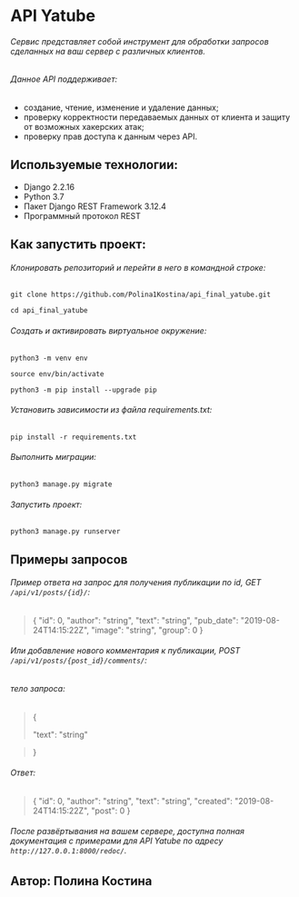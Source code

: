 # API Yatube
###### Сервис представляет собой инструмент для обработки запросов сделанных на ваш сервер с различных клиентов. 
###### Данное API поддерживает:
- создание, чтение, изменение и удаление данных;
- проверку корректности передаваемых данных от клиента и защиту от возможных хакерских атак;
- проверку прав доступа к данным через API.

## Используемые технологии:
- Django 2.2.16
- Python 3.7
- Пакет Django REST Framework 3.12.4
- Программный протокол REST

## Как запустить проект:
###### Клонировать репозиторий и перейти в него в командной строке:

```git clone https://github.com/Polina1Kostina/api_final_yatube.git```

```cd api_final_yatube```

###### Cоздать и активировать виртуальное окружение:
```python3 -m venv env```

```source env/bin/activate```

```python3 -m pip install --upgrade pip```

###### Установить зависимости из файла requirements.txt:
```pip install -r requirements.txt```

###### Выполнить миграции:
```python3 manage.py migrate```

###### Запустить проект:
```python3 manage.py runserver```

## Примеры запросов
###### Пример ответа на запрос для получения публикации по id, GET `/api/v1/posts/{id}/`:
>{
  >"id": 0,
  >"author": "string",
  >"text": "string",
  >"pub_date": "2019-08-24T14:15:22Z",
  >"image": "string",
  >"group": 0
>}
###### Или добавление нового комментария к публикации, POST `/api/v1/posts/{post_id}/comments/`:
###### тело запроса:
>{
>
  >"text": "string"

>}
###### Ответ:
>{
  >"id": 0,
  >"author": "string",
  >"text": "string",
  >"created": "2019-08-24T14:15:22Z",
  >"post": 0
>}

###### После развёртывания на вашем сервере, доступна полная документация с примерами для API Yatube по адресу `http://127.0.0.1:8000/redoc/`.

## Автор: Полина Костина
